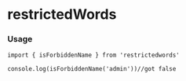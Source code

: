 # restrictedWords
### Usage
```
import { isForbiddenName } from 'restrictedwords'

console.log(isForbiddenName('admin'))//got false
```
